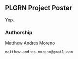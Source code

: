 ## PLGRN Project Poster

Yep.

### Authorship

Matthew Andres Moreno

`matthew.andres.moreno@gmail.com`

